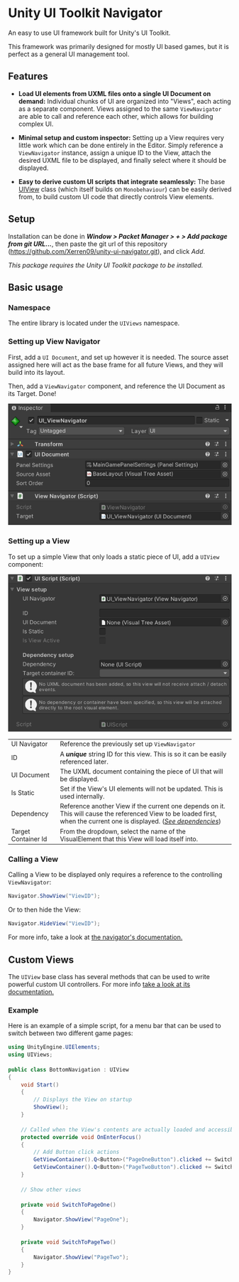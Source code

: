 # Unity UI Toolkit Navigator

An easy to use UI framework built for Unity's UI Toolkit.

This framework was primarily designed for mostly UI based games, but it is perfect as a general UI management tool.

## Features

* __Load UI elements from UXML files onto a single UI Document on demand:__
Individual chunks of UI are organized into "Views", each acting as a separate component. Views assigned to the same `ViewNavigator` are able to call and reference each other, which allows for building complex UI.


* __Minimal setup and custom inspector:__
Setting up a View requires very little work which can be done entirely in the Editor. Simply reference a `ViewNavigator` instance, assign a unique ID to the View, attach the desired UXML file to be displayed, and finally select where it should be displayed.

* __Easy to derive custom UI scripts that integrate seamlessly:__
The base [UIView](./Documentation/UIScript.md) class (which itself builds on `Monobehaviour`) can be easily derived from, to build custom UI code that directly controls View elements.

## Setup

Installation can be done in ___Window > Packet Manager > + > Add package from git URL...___, then paste the git url of this repository (https://github.com/Xerren09/unity-ui-navigator.git), and click _Add_.

_This package requires the Unity UI Toolkit package to be installed._


## Basic usage

### Namespace
The entire library is located under the `UIViews` namespace.

### Setting up View Navigator
First, add a `UI Document`, and set up however it is needed. The source asset assigned here will act as the base frame for all future Views, and they will build into its layout.

Then, add a `ViewNavigator` component, and reference the UI Document as its Target. Done!

![](Documentation/Images/viewnavigator_setup.png)

### Setting up a View
To set up a simple View that only loads a static piece of UI, add a `UIView` component:

![](Documentation/Images/view_base.png)

|||
|---------------------|---|
| UI Navigator        | Reference the previously set up `ViewNavigator`  |
| ID                  | A ___unique___ string ID for this view. This is so it can be easily referenced later. |
| UI Document         | The UXML document containing the piece of UI that will be displayed.  |
| Is Static           | Set if the View's UI elements will not be updated. This is used internally.  |
| Dependency          | Reference another View if the current one depends on it. This will cause the referenced View to be loaded first, when the current one is displayed. (_[See dependencies](./Documentation/UIScript.md#dependency)_)  |
| Target Container Id | From the dropdown, select the name of the VisualElement that this View will load itself into. |


### Calling a View

Calling a View to be displayed only requires a reference to the controlling `ViewNavigator`:
```c#
Navigator.ShowView("ViewID");
```

Or to then hide the View:
```c#
Navigator.HideView("ViewID");
```
For more info, take a look at [the navigator's documentation.](Documentation/ViewNavigator.md)

## Custom Views

The `UIView` base class has several methods that can be used to write powerful custom UI controllers. For more info [take a look at its documentation.](Documentation/UIScript.md)

### Example
Here is an example of a simple script, for a menu bar that can be used to switch between two different game pages:

```c#
using UnityEngine.UIElements;
using UIViews;

public class BottomNavigation : UIView
{
    void Start()
    {
        // Displays the View on startup
        ShowView();
    }

    // Called when the View's contents are actually loaded and accessible
    protected override void OnEnterFocus()
    {
        // Add Button click actions
        GetViewContainer().Q<Button>("PageOneButton").clicked += SwitchToPageOne;
        GetViewContainer().Q<Button>("PageTwoButton").clicked += SwitchToPageTwo;
    }

    // Show other views

    private void SwitchToPageOne()
    {
        Navigator.ShowView("PageOne");
    }

    private void SwitchToPageTwo()
    {
        Navigator.ShowView("PageTwo");
    }
}
```

